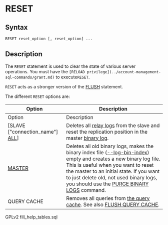 # RESET

## Syntax

```
RESET reset_option [, reset_option] ...
```

## Description

The `RESET` statement is used to clear the state of various server\
operations. You must have the `[RELOAD privilege](../account-management-sql-commands/grant.md)` to execute`RESET`.

`RESET` acts as a stronger version of the [FLUSH](flush-commands/flush.md) statement.

The different `RESET` options are:

| Option                                                                        | Description                                                                                                                                                                                                                                                                                                                                                                                                                                       |
| ----------------------------------------------------------------------------- | ------------------------------------------------------------------------------------------------------------------------------------------------------------------------------------------------------------------------------------------------------------------------------------------------------------------------------------------------------------------------------------------------------------------------------------------------- |
| Option                                                                        | Description                                                                                                                                                                                                                                                                                                                                                                                                                                       |
| \[SLAVE \["connection\_name"] [ALL](replication-statements/reset-replica.md)] | Deletes all [relay logs](../../../../server-management/server-monitoring-logs/binary-log/relay-log.md) from the slave and reset the replication position in the master [binary log](../../../../server-management/server-monitoring-logs/binary-log/).                                                                                                                                                                                            |
| [MASTER](replication-statements/reset-master.md)                              | Deletes all old binary logs, makes the binary index file ([--log-bin-index](../../../../server-management/getting-installing-and-upgrading-mariadb/starting-and-stopping-mariadb/mariadbd-options.md)) empty and creates a new binary log file. This is useful when you want to reset the master to an initial state. If you want to just delete old, not used binary logs, you should use the [PURGE BINARY LOGS](purge-binary-logs.md) command. |
| QUERY CACHE                                                                   | Removes all queries from [the query cache](../../../../ha-and-performance/optimization-and-tuning/buffers-caches-and-threads/query-cache.md). See also [FLUSH QUERY CACHE](flush-commands/flush-query-cache.md).                                                                                                                                                                                                                                  |

GPLv2 fill\_help\_tables.sql
